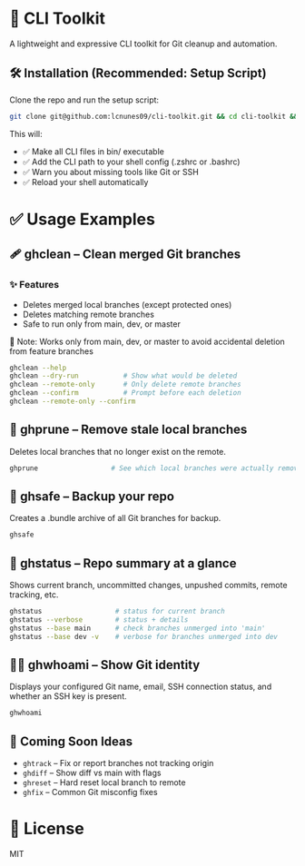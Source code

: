 # 📀 CLI Toolkit
A lightweight and expressive CLI toolkit for Git cleanup and automation.

## 🛠 Installation (Recommended: Setup Script)

Clone the repo and run the setup script:
```bash
git clone git@github.com:lcnunes09/cli-toolkit.git && cd cli-toolkit && ./scripts/setup.sh
```

This will:

- ✅ Make all CLI files in bin/ executable
- ✅ Add the CLI path to your shell config (.zshrc or .bashrc)
- ✅ Warn you about missing tools like Git or SSH
- ✅ Reload your shell automatically


# ✅ Usage Examples

## 🩹 ghclean – Clean merged Git branches

### ✨ Features

- Deletes merged local branches (except protected ones)
- Deletes matching remote branches
- Safe to run only from main, dev, or master

🧠 Note: Works only from main, dev, or master to avoid accidental deletion from feature branches

```bash
ghclean --help
ghclean --dry-run           # Show what would be deleted
ghclean --remote-only       # Only delete remote branches
ghclean --confirm           # Prompt before each deletion
ghclean --remote-only --confirm
```

## 🌿 ghprune – Remove stale local branches

Deletes local branches that no longer exist on the remote.

```bash
ghprune                  # See which local branches were actually removed
```

## 📂 ghsafe – Backup your repo

Creates a .bundle archive of all Git branches for backup.

```bash
ghsafe
```

## 📆 ghstatus – Repo summary at a glance

Shows current branch, uncommitted changes, unpushed commits, remote tracking, etc.

```bash
ghstatus                  # status for current branch
ghstatus --verbose        # status + details
ghstatus --base main      # check branches unmerged into 'main'
ghstatus --base dev -v    # verbose for branches unmerged into dev
```

## 🧑‍🚀 ghwhoami – Show Git identity

Displays your configured Git name, email, SSH connection status, and whether an SSH key is present.


```bash
ghwhoami
```

## 🤖 Coming Soon Ideas

- `ghtrack` – Fix or report branches not tracking origin
- `ghdiff` – Show diff vs main with flags
- `ghreset` – Hard reset local branch to remote
- `ghfix` – Common Git misconfig fixes

# 📜 License

MIT
